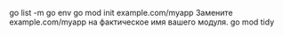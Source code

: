 go list -m
go env
go mod init example.com/myapp Замените example.com/myapp на фактическое имя вашего модуля.
go mod tidy